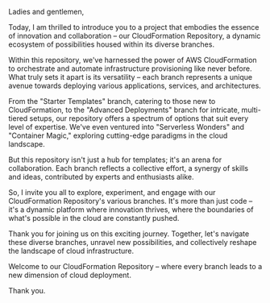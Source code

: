 Ladies and gentlemen,

Today, I am thrilled to introduce you to a project that embodies the essence of innovation and collaboration – our CloudFormation Repository, a dynamic ecosystem of possibilities housed within its diverse branches.

Within this repository, we've harnessed the power of AWS CloudFormation to orchestrate and automate infrastructure provisioning like never before. What truly sets it apart is its versatility – each branch represents a unique avenue towards deploying various applications, services, and architectures.

From the "Starter Templates" branch, catering to those new to CloudFormation, to the "Advanced Deployments" branch for intricate, multi-tiered setups, our repository offers a spectrum of options that suit every level of expertise. We've even ventured into "Serverless Wonders" and "Container Magic," exploring cutting-edge paradigms in the cloud landscape.

But this repository isn't just a hub for templates; it's an arena for collaboration. Each branch reflects a collective effort, a synergy of skills and ideas, contributed by experts and enthusiasts alike. 

So, I invite you all to explore, experiment, and engage with our CloudFormation Repository's various branches. It's more than just code – it's a dynamic platform where innovation thrives, where the boundaries of what's possible in the cloud are constantly pushed.

Thank you for joining us on this exciting journey. Together, let's navigate these diverse branches, unravel new possibilities, and collectively reshape the landscape of cloud infrastructure.

Welcome to our CloudFormation Repository – where every branch leads to a new dimension of cloud deployment.

Thank you.
